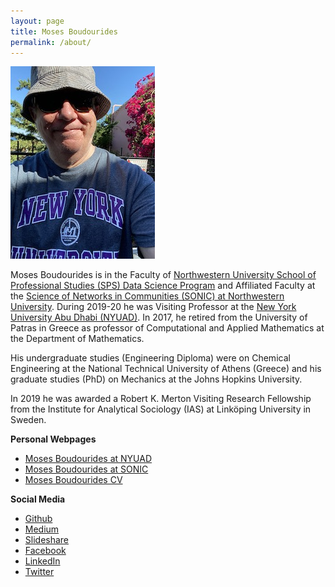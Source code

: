 ```yaml
---
layout: page
title: Moses Boudourides
permalink: /about/
---
```

![](images/IMG-1651.JPG)

Moses Boudourides is in the Faculty of [Northwestern University School of Professional Studies (SPS) Data Science Program](https://sps.northwestern.edu/masters/data-science/faculty.php) and Affiliated Faculty at the [Science of Networks in Communities (SONIC) at Northwestern University](http://sonic.northwestern.edu/people/affiliated-faculty/moses-boudourides/). During 2019-20 he was Visiting Professor at the [New York University Abu Dhabi (NYUAD)](https://nyuad.nyu.edu/en/). In 2017, he retired from the University of Patras in Greece as professor of Computational and Applied Mathematics at the Department of Mathematics.

His undergraduate studies (Engineering Diploma) were on Chemical Engineering at the National Technical University of Athens (Greece) and his graduate studies (PhD) on Mechanics at the Johns Hopkins University.

In 2019 he was awarded a Robert K. Merton Visiting Research Fellowship from the Institute for Analytical Sociology (IAS) at Linköping University in Sweden.

**Personal Webpages**
* [Moses Boudourides at NYUAD](https://nyuad.nyu.edu/en/academics/divisions/science/faculty/moses-boudourides.html)
* [Moses Boudourides at SONIC](http://sonic.northwestern.edu/people/affiliated-faculty/moses-boudourides/)
* [Moses Boudourides CV](https://www.dropbox.com/s/eyjlqpisiv5zui6/Boudourides_CV_Aug2020a.pdf?dl=0)

**Social Media**
* [Github](https://github.com/mboudour)
* [Medium](https://medium.com/@mosabou)
* [Slideshare](https://www.slideshare.net/MosesBoudourides)
* [Facebook](https://www.facebook.com/moses.boudourides)
* [LinkedIn](https://www.linkedin.com/in/moses-boudourides-24aba121/)
* [Twitter](https://twitter.com/mosabou)
